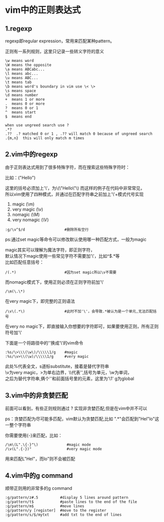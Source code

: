 # vim中的正则表达式

## 1.regexp

regexp即regular expression，常用来匹配某种pattern。  

正则有一系列规则，这里只记录一些转义字符的意义

```
\w means word
\W means the opposite
\a means ABCabc...
\l means abc...
\u means ABC...
\t means tab
\b means word's boundary in vim use \< \>
\s means space
\d means number
+  means 1 or more
.  means 0 or more
?  means 0 or 1
^  means start
$  means end

when use ungreed search use ?
.*?
.??  .? matched 0 or 1 , .?? will match 0 because of ungreed search
.{m,n}  this will only match m times
```

## 2.vim中的regexp

由于正则表达式用到了很多特殊字符，而在搜索这些特殊字符时：

比如：("Hello")  

这里的括号必须加上'\\'，为\\\(\\"Hello\\"\\\) 而这样的例子在代码中非常常见，  
所以vim使用了四种模式，并通过在匹配字符串之前加上'\\'+模式代号实现

1. magic (\m)
2. very magic (\v)
3. nomagic (\M)
4. very nomagic (\V)

```
:g/\v^$/d                  #删除所有空行  
```

ps:通过set magic等命令可以修改默认使用哪一种匹配方式，一般为magic  

magic其实可以理解为魔法字符，即正则字符，  
默认情况下magic使用一些常见字符不需要加'\\'，比如^$.*等  
比如匹配任意括号：

```
/(.*)                      #因为set magic所以\v不需要
```

而nomagic模式下，使用正则必须在正则字符前加'\\'

```
/\m(\.\*)
```

在very magic下，即完整的正则语法

```
/\v\(.*\)                  #此时不加'\'，会导致.*被认为是一个单元,无法匹配括号
```

在very no magic下，即直接输入你想要的字符即可，如果要使用正则，所有正则符号加'\\'

下面是一个将路径中的'\'换成'\\'的vim命令

```
:%s/\>\\\(\w\)/\\\\\1/g    #magic
:%s/\v>\\(\w)/\\\\\1/g     #very magic
```

此处%代表全文，s道标substitute，接着是替代字符串  
\v为very magic，>为单右边界，\\\\代表'\',括号为单元，\w为单词，  
之后为替代字符串,俩个'\'和前面括号里的元素，这里为'\1'
g为global

## 3.vim中的非贪婪匹配

前面可以看到，有些正则规则通过 ? 实现非贪婪匹配,但是在vim中并不可以

ps：贪婪匹配为尽可能多匹配，vim默认为贪婪匹配,比如 ".*"会匹配到"Hel"lo"这一整个字符串

你需要使用{-}来匹配，比如：

```
/\m\(L".\{-}"\)             #magic mode
/\v(L".{-})"                #very magic mode
```

用来匹配L"Hel"，而lo"则不会被匹配

## 4.vim中的g command

顺带正则用的非常多的g command

```
:g/pattern/z#.5          #display 5 lines around pattern
:g/pattern/t$            #paste lines to the end of the file
:g/pattern/m$            #move lines
:g/pattern/y [register]  #move to the register
:g/pattern/s/$/mytxt     #add txt to the end of lines
```

